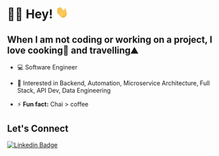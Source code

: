 # :man_technologist: Hey! <img src="https://github.com/mua2010/mua2010/blob/main/wave.gif" width="30px">

## When I am not coding or working on a project, I love cooking🍳 and travelling⛰️

- 💻 Software Engineer 

- 🌱 Interested in Backend, Automation, Microservice Architecture, Full Stack, API Dev, Data Engineering

- ⚡ **Fun fact:** Chai > coffee

## Let's Connect
[![Linkedin Badge](https://img.shields.io/badge/-mua2010-blue?style=flat-square&logo=Linkedin&logoColor=white&link=https://www.linkedin.com/in/mua2010/)](https://www.linkedin.com/in/mua2010/)
